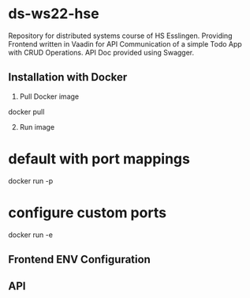 # ds-ws22-hse

Repository for distributed systems course of HS Esslingen.
Providing Frontend written in Vaadin for API Communication of a simple Todo App with CRUD Operations.
API Doc provided using Swagger.

## Installation with Docker

1. Pull Docker image

docker pull

2. Run image

# default with port mappings

docker run -p

# configure custom ports

docker run -e

## Frontend ENV Configuration

## API

